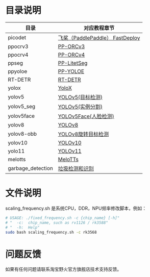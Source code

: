 # 目录说明

| 目录                | 对应教程章节                       |
| ------------------ | --------------------------------- |
| picodet            | [飞桨（PaddlePaddle） FastDeploy](https://doc.embedfire.com/linux/rk356x/Ai/zh/latest/lubancat_ai/example/paddlepaddle_fastdeploy.html)    | 
| ppocrv3            | [PP-ORCv3](https://doc.embedfire.com/linux/rk356x/Ai/zh/latest/lubancat_ai/example/pp_ocrv3.html)                        |
| ppocrv4            | [PP-ORCv4](https://doc.embedfire.com/linux/rk356x/Ai/zh/latest/lubancat_ai/example/PP-ORCv4.html)                        | 
| ppseg              | [PP-LitetSeg](https://doc.embedfire.com/linux/rk356x/Ai/zh/latest/lubancat_ai/example/ppseg.html)                     |
| ppyoloe            | [PP-YOLOE](https://doc.embedfire.com/linux/rk356x/Ai/zh/latest/lubancat_ai/example/ppyoloe.html)                        |
| RT-DETR            | [RT-DETR](https://doc.embedfire.com/linux/rk356x/Ai/zh/latest/lubancat_ai/example/RT-DETR.html)                         |
| yolox              | [YoloX](https://doc.embedfire.com/linux/rk356x/Ai/zh/latest/lubancat_ai/example/yolox.html)                           |
| yolov5             | [YOLOv5(目标检测)](https://doc.embedfire.com/linux/rk356x/Ai/zh/latest/lubancat_ai/example/yolov5.html)                 |
| yolov5_seg         | [YOLOv5(实例分割)](https://doc.embedfire.com/linux/rk356x/Ai/zh/latest/lubancat_ai/example/yolov5_seg.html)                 |
| yolov5face         | [YOLOv5Face(人脸检测)](https://doc.embedfire.com/linux/rk356x/Ai/zh/latest/lubancat_ai/example/yolov5_face.html)             |
| yolov8             | [YOLOv8](https://doc.embedfire.com/linux/rk356x/Ai/zh/latest/lubancat_ai/example/yolov8.html)                 |
| yolov8-obb         | [YOLOv8旋转目标检测](https://doc.embedfire.com/linux/rk356x/Ai/zh/latest/lubancat_ai/example/yolov8_obb.html)                |
| yolov10            | [YOLOv10](https://doc.embedfire.com/linux/rk356x/Ai/zh/latest/lubancat_ai/example/yolov10.html)                     |
| yolo11             | [YOLOv11](https://doc.embedfire.com/linux/rk356x/Ai/zh/latest/lubancat_ai/example/yolo11.html)                        |
| melotts            | [MeloTTs](https://doc.embedfire.com/linux/rk356x/Ai/zh/latest/lubancat_ai/example/tts.html#melotts)                        |
| garbage_detection  | [垃圾检测和识别](https://doc.embedfire.com/linux/rk356x/Ai/zh/latest/lubancat_ai/example/garbage_detect.html)               |


# 文件说明

scaling_frequency.sh 是系统CPU，DDR，NPU频率修改脚本，例如：

```sh
# USAGE: ./fixed_frequency.sh -c {chip_name} [-h]"
# "  -c:  chip_name, such as rv1126 / rk3588"
# "  -h:  Help"
sudo bash scaling_frequency.sh -c rk3568
```

# 问题反馈

如果有任何问题请联系淘宝野火官方旗舰店技术支持反馈。